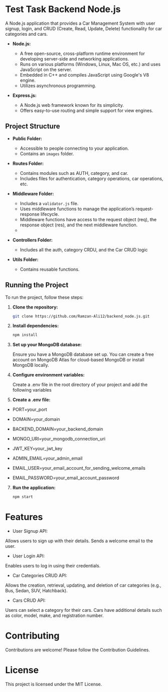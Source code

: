# Test Task Backend Node.js

A Node.js application that provides a Car Management System with user signup, login, and CRUD (Create, Read, Update, Delete) functionality for car categories and cars.

- **Node.js:**
  - A free open-source, cross-platform runtime environment for developing server-side and networking applications.
  - Runs on various platforms (Windows, Linux, Mac OS, etc.) and uses JavaScript on the server.
  - Embedded in C++ and compiles JavaScript using Google's V8 engine.
  - Utilizes asynchronous programming.


- **Express.js:**
  - A Node.js web framework known for its simplicity.
  - Offers easy-to-use routing and simple support for view engines.

## Project Structure

- **Public Folder:**
  - Accessible to people connecting to your application.
  - Contains an `images` folder.

- **Routes Folder:**
  - Contains modules such as AUTH, category, and car.
  - Includes files for authentication, category operations, car operations, etc.

- **Middleware Folder:**
  - Includes a `validator.js` file.
  - Uses middleware functions to manage the application’s request-response lifecycle.
  - Middleware functions have access to the request object (req), the response object (res), and the next middleware function.
  - 
- **Controllers Folder:**
  
  - Includes all the auth, category CRDU, and the Car CRUD logic
  
- **Utils Folder:**
  - Contains reusable functions.

## Running the Project

To run the project, follow these steps:

1. **Clone the repository:**

   ```bash
   git clone https://github.com/Ramzan-Ali12/backend_node.js.git
2. **Install dependencies:**
   ```bash
   npm install
4. **Set up your MongoDB database:**

   Ensure you have a MongoDB database set up. You can create a free account on MongoDB Atlas for cloud-based MongoDB or install MongoDB locally.

5. **Configure environment variables:**

   Create a .env file in the root directory of your project and add the following variables

6. **Create a .env file:**

- PORT=your_port
   
- DOMAIN=your_domain
   
- BACKEND_DOMAIN=your_backend_domain
   
- MONGO_URI=your_mongodb_connection_uri
   
- JWT_KEY=your_jwt_key
   
- ADMIN_EMAIL=your_admin_email
   
- EMAIL_USER=your_email_account_for_sending_welcome_emails
   
- EMAIL_PASSWORD=your_email_account_password

7. **Run the application:**
   ```bash
   npm start
# Features
- User Signup API:

Allows users to sign up with their details.
Sends a welcome email to the user.
- User Login API:

Enables users to log in using their credentials.
- Car Categories CRUD API:

Allows the creation, retrieval, updating, and deletion of car categories (e.g., Bus, Sedan, SUV, Hatchback).

- Cars CRUD API:
  
Users can select a category for their cars.
Cars have additional details such as color, model, make, and registration number.
# Contributing

Contributions are welcome! Please follow the Contribution Guidelines.

# License
This project is licensed under the MIT License.
